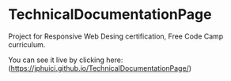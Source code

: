 # TechnicalDocumentationPage
Project for Responsive Web Desing certification, Free Code Camp curriculum.

You can see it live by clicking here: (https://jphuici.github.io/TechnicalDocumentationPage/)
